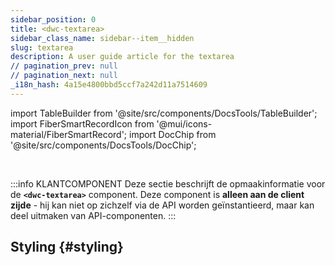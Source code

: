 ```yaml
---
sidebar_position: 0
title: <dwc-textarea>
sidebar_class_name: sidebar--item__hidden
slug: textarea
description: A user guide article for the textarea
// pagination_prev: null
// pagination_next: null
_i18n_hash: 4a15e4800bbd5ccf7a242d11a7514609
---
```

import TableBuilder from '@site/src/components/DocsTools/TableBuilder';
import FiberSmartRecordIcon from '@mui/icons-material/FiberSmartRecord';
import DocChip from '@site/src/components/DocsTools/DocChip';

<DocChip chip='shadow' />

<br />

:::info KLANTCOMPONENT
Deze sectie beschrijft de opmaakinformatie voor de **`<dwc-textarea>`** component. Deze component is **alleen aan de client zijde** - hij kan niet op zichzelf via de API worden geïnstantieerd, maar kan deel uitmaken van API-componenten.
:::

## Styling {#styling}

<TableBuilder name="dwc-textarea" clientComponent />
